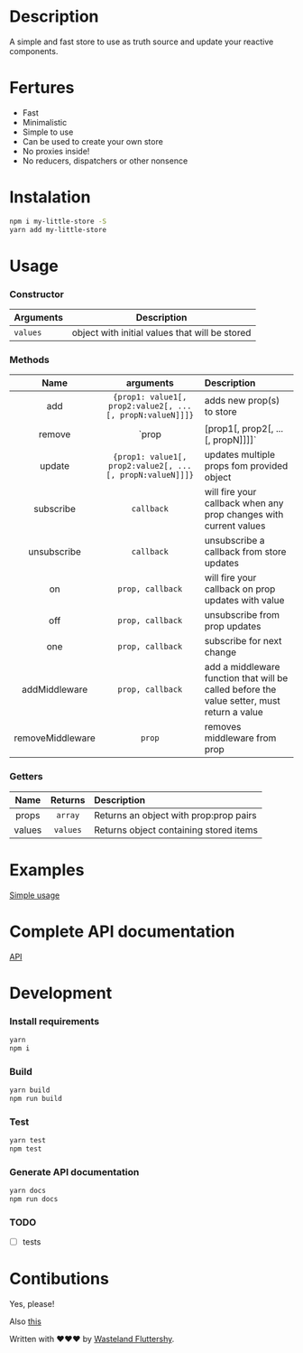 Description
===
A simple and fast store to use as truth source and update your reactive components.

Fertures
===
* Fast
* Minimalistic
* Simple to use
* Can be used to create your own store
* No proxies inside!
* No reducers, dispatchers or other nonsence

Instalation
===
```bash
npm i my-little-store -S
yarn add my-little-store
```

Usage
===

### Constructor
| Arguments | Description |
| --------- | ----------- |
| `values`  | object with initial values that will be stored |

### Methods
| Name | arguments | Description |
| :--: | :-------: | :---------- |
| add | `{prop1: value1[, prop2:value2[, ...[, propN:valueN]]]}` | adds new prop(s) to store |
| remove | `prop | [prop1[, prop2[, ...[, propN]]]]` | removes single or multiple props from store |
| update | `{prop1: value1[, prop2:value2[, ...[, propN:valueN]]]}` | updates multiple props fom provided object |
| subscribe | `callback` | will fire your callback when any prop changes with current values |
| unsubscribe | `callback` | unsubscribe a callback from store updates |
| on | `prop, callback` | will fire your callback on prop updates with value |
| off | `prop, callback` | unsubscribe from prop updates |
| one | `prop, callback` | subscribe for next change |
| addMiddleware | `prop, callback` | add a middleware function that will be called before the value setter, must return a value |
| removeMiddleware | `prop` | removes middleware from prop |

### Getters
| Name | Returns | Description |
| :--: | :-----: | :---------- |
| props | `array` | Returns an object with prop:prop pairs |
| values | `values` | Returns object containing stored items |

Examples
===
[Simple usage](/docs/example.md)

Complete API documentation
===
[API](/docs/api.md)

Development
===
### Install requirements

```bash
yarn
npm i
```

### Build

```bash
yarn build
npm run build
```

### Test

```bash
yarn test
npm test
```

### Generate API documentation

```bash
yarn docs
npm run docs
```

### TODO

- [ ] tests

Contibutions
===

Yes, please!

Also [this](https://git-scm.com/book/en/v2/GitHub-Contributing-to-a-Project)

Written with ❤❤❤ by [Wasteland Fluttershy](https://github.com/ingvardm).
